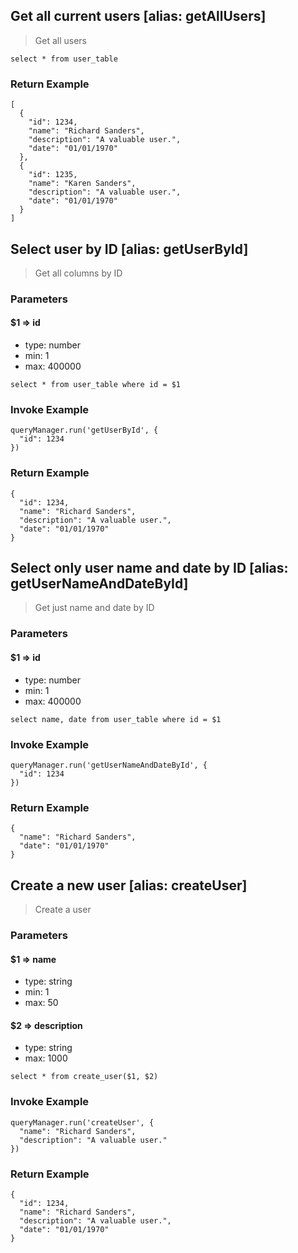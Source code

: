 ## Get all current users [alias: getAllUsers]

> Get all users

```
select * from user_table
```

### Return Example

```
[
  {
    "id": 1234,
    "name": "Richard Sanders",
    "description": "A valuable user.",
    "date": "01/01/1970"
  },
  {
    "id": 1235,
    "name": "Karen Sanders",
    "description": "A valuable user.",
    "date": "01/01/1970"
  }
]
```

## Select user by ID [alias: getUserById]

> Get all columns by ID

### Parameters

#### $1 => id

- type: number
- min: 1
- max: 400000

```
select * from user_table where id = $1
```

### Invoke Example

```
queryManager.run('getUserById', {
  "id": 1234
})
```

### Return Example

```
{
  "id": 1234,
  "name": "Richard Sanders",
  "description": "A valuable user.",
  "date": "01/01/1970"
}
```

## Select only user name and date by ID [alias: getUserNameAndDateById]

> Get just name and date by ID

### Parameters

#### $1 => id

- type: number
- min: 1
- max: 400000

```
select name, date from user_table where id = $1
```

### Invoke Example

```
queryManager.run('getUserNameAndDateById', {
  "id": 1234
})
```

### Return Example

```
{
  "name": "Richard Sanders",
  "date": "01/01/1970"
}
```

## Create a new user [alias: createUser]

> Create a user

### Parameters

#### $1 => name

- type: string
- min: 1
- max: 50

#### $2 => description

- type: string
- max: 1000

```
select * from create_user($1, $2)
```

### Invoke Example

```
queryManager.run('createUser', {
  "name": "Richard Sanders",
  "description": "A valuable user."
})
```

### Return Example

```
{
  "id": 1234,
  "name": "Richard Sanders",
  "description": "A valuable user.",
  "date": "01/01/1970"
}
```
